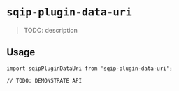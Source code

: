 # `sqip-plugin-data-uri`

> TODO: description

## Usage

```
import sqipPluginDataUri from 'sqip-plugin-data-uri';

// TODO: DEMONSTRATE API
```
